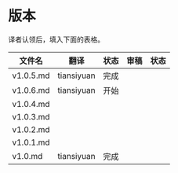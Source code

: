 # 版本

译者认领后，填入下面的表格。

| 文件名       | 翻译         | 状态   | 审稿   | 状态   |
| --------- | ---------- | ---- | ---- | ---- |
| v1.0.5.md | tiansiyuan | 完成   |      |      |
| v1.0.6.md | tiansiyuan | 开始   |      |      |
| v1.0.4.md |            |      |      |      |
| v1.0.3.md |            |      |      |      |
| v1.0.2.md |            |      |      |      |
| v1.0.1.md |            |      |      |      |
| v1.0.md   | tiansiyuan | 完成   |      |      |
